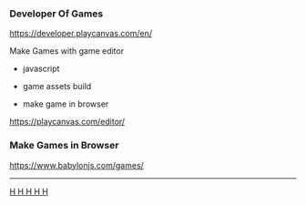 ### Developer Of Games

https://developer.playcanvas.com/en/

Make Games with game editor

- javascript

- game assets build
- make game in browser

https://playcanvas.com/editor/



### Make Games in Browser 

https://www.babylonjs.com/games/



----------



                    
 <!-- TradingView Widget BEGIN -->
<div class="tradingview-widget-container">
  <div class="tradingview-widget-container__widget"></div>
  <div class="tradingview-widget-copyright"><a href="" rel="noopener" target="_blank"><span class="blue-text"> H H H H H</span></a> </div>
  <script type="text/javascript" src="https://s3.tradingview.com/external-embedding/embed-widget-ticker-tape.js" async>
  {
  "symbols": [
    {
      "description": "Nvida",
      "proName": "NASDAQ:NVDA"
    },
    {
      "description": "",
      "proName": "NASDAQ:AMD"
    },
    {
      "description": "Microsoft",
      "proName": "NASDAQ:MSFT"
    },
    {
      "description": "Ethereum",
      "proName": "BITSTAMP:ETHUSD"
    },
    {
      "description": "Bitcoin",
      "proName": "BITFINEX:BTCUSD"
    }
  ],
  "showSymbolLogo": true,
  "colorTheme": "light",
  "isTransparent": false,
  "displayMode": "regular",
  "locale": "en"
}
  </script>
</div>
<!-- TradingView Widget END -->
